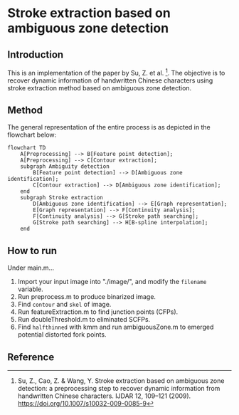 # Stroke extraction based on ambiguous zone detection

## Introduction
This is an implementation of the paper by Su, Z. et al. [^1]. The objective is to recover dynamic information of handwritten Chinese characters using stroke extraction method based on ambiguous zone detection.

## Method
The general representation of the entire process is as depicted in the flowchart below:

```mermaid
flowchart TD
    A[Preprocessing] --> B[Feature point detection];
    A[Preprocessing] --> C[Contour extraction];
    subgraph Ambiguity detection
        B[Feature point detection] --> D[Ambiguous zone identification];
        C[Contour extraction] --> D[Ambiguous zone identification];
    end
    subgraph Stroke extraction
        D[Ambiguous zone identification] --> E[Graph representation];
        E[Graph representation] --> F[Continuity analysis];
        F[Continuity analysis] --> G[Stroke path searching];
        G[Stroke path searching] --> H[B-spline interpolation];
    end   
```
## How to run
Under main.m...
1. Import your input image into "./image/", and modify the `filename` variable.
2. Run preprocess.m to produce binarized image.
3. Find `contour` and `skel` of image.
4. Run featureExtraction.m to find junction points (CFPs).
5. Run doubleThreshold.m to eliminated SCFPs.
6. Find `halfthinned` with kmm and run ambiguousZone.m to emerged potential distorted fork points. 


## Reference
[^1]: Su, Z., Cao, Z. & Wang, Y. Stroke extraction based on ambiguous zone detection: a preprocessing step to recover dynamic information from handwritten Chinese characters. IJDAR 12, 109–121 (2009). https://doi.org/10.1007/s10032-009-0085-9 
[^2]: In-Jung Kim and Jin-Hyung Kim, "Statistical character structure modeling and its application to handwritten Chinese character recognition," in IEEE Transactions on Pattern Analysis and Machine Intelligence, vol. 25, no. 11, pp. 1422-1436, Nov. 2003, doi: 10.1109/TPAMI.2003.1240117.
[^3]: N. A. Shaikh and Z. A. Shaikh, "A Generalized Thinning Algorithm for Cursive and Non-Cursive Language Scripts," 2005 Pakistan Section Multitopic Conference, 2005, pp. 1-4, doi: 10.1109/INMIC.2005.334387.
[^4]: J. Dong, W. Lin and C. Huang, "An improved parallel thinning algorithm," 2016 International Conference on Wavelet Analysis and Pattern Recognition (ICWAPR), 2016, pp. 162-167, doi: 10.1109/ICWAPR.2016.7731637.

